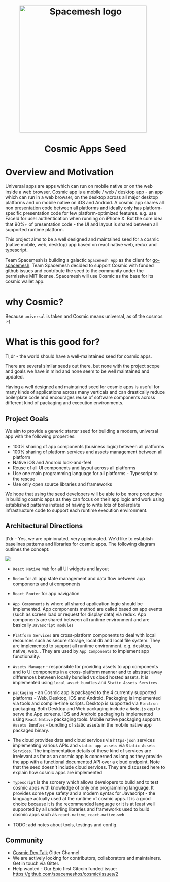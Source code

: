 <h1 align="center">
  <a href="https://spacemesh.io"><img width="400" src="https://spacemesh.io/content/images/2018/05/logo-black-on-white-trimmed.png" alt="Spacemesh logo" /></a>
  <p align="center">Cosmic Apps Seed</p>
</h1>

# Overview and Motivation
Universal apps are apps which can run on mobile native or on the web inside a web browser.
Cosmic app is a mobile / web / desktop app - an app which can run in a web browser, on the desktop across all major desktop platforms and on mobile native on iOS and Android. A cosmic app shares all non presentation code between all platforms and ideally only has platform-specific presentation code for few platform-optimized features. e.g. use FaceId for user authentication when running on iPhone X. But the core idea that 90%+ of presentation code - the UI and layout is shared between all supported runtime platform.

This project aims to be a well designed and maintained seed for a cosmic (native mobile, web, desktop) app based on react native web, redux and typescript.

Team Spacemesh is building a galactic `Spacemesh App` as the client for [go-spacemesh](https://github.com/spacemeshos/go-spacemesh). Team Spacemesh decided to support Cosmic with funded github issues and contribute the seed to the community under the permissive MIT license. Spacemesh will use Cosmic as the base for its cosmic wallet app.

# why Cosmic?
Because `universal` is taken and Cosmic means universal, as of the cosmos :-)

# What is this good for?
Tl;dr - the world should have a well-maintained seed for cosmic apps.

There are several similar seeds out there, but none with the project scope and goals we have in mind and none seem to be well maintained and updated.

Having a well designed and maintained seed for cosmic apps is useful for many kinds of applications across many verticals and can drastically reduce boilerplate code and encourages reuse of software components across different kind of packaging and execution environments.

## Project Goals
We aim to provide a generic starter seed for building a modern, universal app with the following properties:
- 100% sharing of app components (business logic) between all platforms
- 100% sharing of platform services and assets management between all platform
- Native iOS and Android look-and-feel
- Reuse of all UI components and layout across all platforms
- Use one main programming language for all platforms - Typescript to the rescue
- Use only open source libraries and frameworks

We hope that using the seed developers will be able to be more productive in building cosmic apps as they can focus on their app logic and work using established patterns instead of having to write lots of boilerplate infrastructure code to support each runtime execution environment.

## Architectural Directions

tl'dr - Yes, we are opinionated, very opinionated. We'd like to establish baselines patterns and libraries for cosmic apps. The following diagram outlines the concept:

![](https://raw.githubusercontent.com/spacemeshos/cosmic/master/arch_figure.png)

- `React Native Web` for all UI widgets and layout

- `Redux` for all app state management and data flow between app components and ui components

- `React Router` for app navigation

- `App Components` is where all shared application logic should be implemented. App components method are called based on app events (such as screen load or request for display data) via redux. App components are shared between all runtime environment and are basically `Javascript modules`

- `Platform Services` are cross-platform components to deal with local resources such as secure storage, local db and local file system. They are implemented to support all runtime environment. e.g. desktop, native, web... They are used by `App Components` to implement app functionality.

- `Assets Manager` - responsible for providing assets to app components and to UI components in a cross-platform manner and to abstract away differences between locally bundled vs cloud hosted assets. It is implemented using `local asset bundles` and `Static Assets Services`.

- `packaging` - an Cosmic app is packaged to the 4 currently supported platforms - Web, Desktop, iOS and Android. Packaging is implemented via tools and compile-time scripts. Desktop is supported via `Electron` packaging. Both Desktop and Web packaging include a `Node.js` app to serve the App screens. iOS and Android packaging is implemented using `React Native` packaging tools. Mobile native packaging supports `Assets Bundles` - bundling of static assets in the mobile native app packaged binary.

- The cloud provides data and cloud services via `https-json` services implementing various APIs and `static app assets` via `Static Assets Services`. The implementation details of these kind of services are irrelevant as far as an cosmic app is concerned as long as they provide the app with a functional documented API over a cloud endpoint. Note that the seed doesn't include cloud services. They are discussed here to explain how cosmic apps are implemented

- `Typescript` is the sorcery which allows developers to build and to test cosmic apps with knowledge of only one programming language. It provides some type safety and a modern syntax for Javascript - the language actually used at the runtime of cosmic apps. It is a good choice because it is the recommended language or it is at least well supported by all underling libraries and frameworks used to build cosmic apps such as `react-native`, `react-native-web`

- TODO: add notes about tools, testings and config.

## Community
- [Cosmic Dev Talk](https://gitter.im/spacemesh-os/cosmic) Gitter Channel
- We are actively looking for contributors, collaborators and maintainers. Get in touch via Gitter.
- Help wanted - Our Epic first Gitcoin funded issue: https://github.com/spacemeshos/cosmic/issues/2

